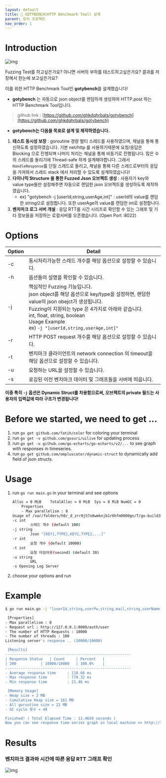 ```yaml
---
layout: default
title: 📌 GOTYBENCH(HTTP Benchmark Tool) 설계
parent: 토이 프로젝트
nav_order: 1
---
```

# **Introduction**
![img](../../../assets/img/rds/24.gif)

Fuzzing Test를 하고싶은가요? 아니면 서버의 부하를 테스트하고싶은가요? 결과를 저장해서 한눈에 보고싶은가요?

이를 위한 HTTP Benchmark Tool인 **gotybench**를 설계했습니다! 

* **gotybench** 는 자동으로 json object를 랜덤하게 생성하여 HTTP.post 하는 HTTP Benchmark Tool입니다.
> github link : [https://github.com/ghkdqhrbals/gotybench](https://github.com/ghkdqhrbals/gotybench)

* **gotybench는 다음을 목표로 설계 및 제작하였습니다.**

1. **테스트 동시성 보장** : goroutine 경량 멀티 스레드를 사용하였으며, 채널을 통해 통신하도록 설정하였습니다. 기본 net/http 를 사용하기때문에 요청/응답은 Blocking 으로 진행되며 나머지 처리는 채널을 통해 비동기로 진행됩니다. 많은 수의 스레드를 돌리기에 Thread-safe 하게 설계해야합니다. 그래서 `HandleResponse`를 단일 스레드로 돌리고, 채널을 통해 다른 스레드로부터의 응답을 가져와서 스레드 stack 에서 처리할 수 있도록 설계하였습니다!
2. **다이나믹 Structure 을 통한 Fuzzed Json 오브젝트 생성** : 사용자가 key와 value type들만 설정해주면 자동으로 랜덤한 json 오브젝트를 생성하도록 제작하였습니다.
   * ex) "gotybench -j [userId,string,userAge,int]" : userId의 value를 랜덤한 string으로 설정합니다. 또한 userAge의 value를 랜덤한 int로 설정합니다.
3. **벤치마크 로그 서버 개설** : 응답 RTT를 시간 시리즈로 확인할 수 있는 그래프 및 기타 정보들을 저장하는 로컬서버를 오픈했습니다. (Open Port :8022)

# **Options**

| Option | Detail                                                                                                                                                                                                                        |
|--------|-------------------------------------------------------------------------------------------------------------------------------------------------------------------------------------------------------------------------------|
| -c     | 동시처리가능한 스레드 개수를 해당 옵션으로 설정할 수 있습니다.                                                                                                                                                                                           |
| -h     | 옵션들의 설명을 확인할 수 있습니다.                                                                                                                                                                                                          |
| -j     | 핵심적인 Fuzzing 기능입니다. <br> json object를 해당 옵션으로 key/type을 설정하면, 랜덤한 value의 json obejct가 생성됩니다.<br>Fuzzing이 지원되는 type 은 4가지로 아래와 같습니다.<br>int, float, string, boolean<br>Usage Example<br>ex) `-j "[userId,string,userAge,int]"` |
| -r     | HTTP POST request 개수를 해당 옵션으로 설정할 수 있습니다.                                                                                                                                                                                     |
| -t     | 벤치마크 클라이언트의 network connection 의 timeout을 해당 옵션으로 설정할 수 있습니다.                                                                                                                                                                 |
| -u     | 요청하는 URL을 설정할 수 있습니다.                                                                                                                                                                                                         |
| -s     | 로깅된 이전 벤치마크 데이터 및 그래프들을 서버에 띄웁니다.                                                                                                                                                                                       |

**이중 특히 `-j` 옵션은 Dynamic Struct를 차용함으로써, 오브젝트의 private 필드는 사용자의 입력값에 따라 구조가 변경됩니다!**

# **Before we started, we need to get ...**
1. run `go get github.com/fatih/color` for coloring your terminal
2. run `go get -v github.com/gosuri/uilive` for updating process
3. run `go get -u github.com/go-echarts/go-echarts/v2/...` to see graph with responses in timeseries.
4. run `go get github.com/ompluscator/dynamic-struct` to dynamically add field of json structs.

# **Usage**
1. run `go run main.go` in your terminal and see options

   ```bash
   Alloc = 0 MiB	TotalAlloc = 0 MiB	Sys = 8 MiB	NumGC = 0
       Properties
       - Max parallelism : 8
   Usage of /var/folders/h0/_d_zrr0j57x8wmknjb1r6hfm0000gn/T/go-build3252492082/b001/exe/main:
   -c int
           스레드 개수 (default 100)
   -j string
           Json "[KEY1,TYPE1,KEY2,TYPE2,...]" 
   -r int
           요청 개수 (default 10000)
   -t int
           요청 타임아웃(second) (default 30)
   -u string
           URL
   -s Opening Log Server
   ```                                                    
2. choose your options and run

# **Example**

```bash
$ go run main.go -j "[userId,string,userPw,string,mail,string,userName,string]" -r 10000 -c 1000 -u http://127.0.0.1:8080/auth/user

 [Properties]
- Max parallelism : 8
- Request url : http://127.0.0.1:8080/auth/user
- The number of HTTP Requests : 10000
- The number of threads : 100
Listening server's response .. (10000/10000)

 [Results]
---------------------------------------------------------
| Response Status 	| Count 	| Percent 	|
| 200 			| 10000/10000 	| 100.0%	|
---------------------------------------------------------
- Average response time 	: 110.66 ms
- Max response time     	: 770.32 ms
- Min response time     	: 21.46 ms

 [Memory Usage]
- Heap size = 2 MB
- Cumulative Heap size = 161 MB
- All goroutine size = 22 MB
- GC cycle 횟수 = 48

Finished! ( Total Elapsed Time : 11.4659 seconds ) 
Now you can see response time series graph in local machine => http://localhost:8022 

```

# **Results**
### **벤치마크 결과와 시간에 따른 응답 RTT 그래프 확인**
![img](../../../assets/img/rds/33.png)